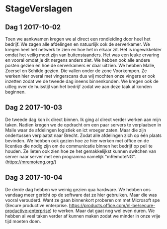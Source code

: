 # StageVerslagen

## Dag 1  2017-10-02
Toen we aankwamen kregen we al direct een rondleiding door heel het bedrijf. We zagen alle afdelingen en natuurlijk ook de serverkamer. We kregen heel het netwerk te zien en hoe het in elkaar zit. Het is ingewikkelder omdat het veilig moet zijn van buitenstaanders. Het was een leuke ervaring en vooral omdat je dit nergens anders ziet. We hebben ook alle andere posten gezien en hoe de serverkamers er daar uitzien. We hebben Malle, Zoersel en Schilde gezien. Die vallen onder de zone Voorkempen. Ze werken hier overal met vingerscans dus wij mochten onze vingers er ook inzetten zodat we de tweede dag ineens binnenkonden. We kregen ook de uitleg over de huisstijl van het bedrijf zodat we aan deze taak al konden beginnen.

## Dag 2  2017-10-03
De tweede dag kon ik direct binnen. Ik ging al direct verder werken aan mijn taken. Nadien kregen we de opdracht om een paar servers te verplaatsen in Malle waar de afdelingen logistiek en ict vroeger zaten. Maar die zijn ondertussen verplaatst naar Brecht. Zodat alle afdelingen zich op één plaats bevinden. We hebben ook gezien hoe ze hier werken met office en de licenties die nodig zijn om de communicatie binnen het bedrijf op peil te houden. Ze lieten ook zien hoe ze het gemakkelijkst kunnen switchen van server naar server met een programma namelijk "mRemoteNG". (https://mremoteng.org/)

## Dag 3  2017-10-04
De derde dag hebben we weinig gezien qua hardware. We hebben ons vandaag meer gericht op de software dat ze hier gebruiken. Maar die was vooral verouderd. Want ze gaan binnenkort proberen om met Microsoft spe (Secure productive enterprise. https://products.office.com/nl-be/secure-productive-enterprise) te werken. Maar dat gaat nog wel even duren. We hebben al veel taken verder af kunnen maken zodat we minder in onze vrije tijd moeten doen. 
##
